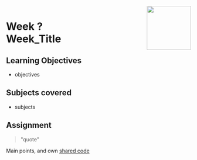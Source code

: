 <a href="../">
  <img src="/img/course_logo" width="120" align="right">
</a>

# Week ? <br> Week_Title

## Learning Objectives
- objectives

## Subjects covered
- subjects

## Assignment

>"quote"

Main points, and own [shared code](./code.language) 
